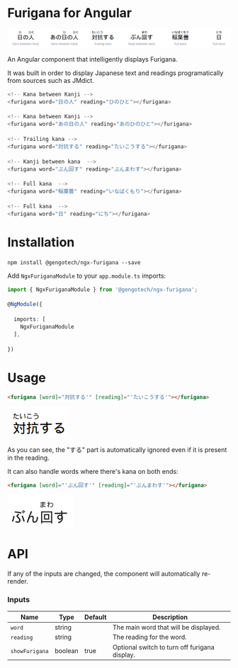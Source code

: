 # Furigana for Angular

![example](https://raw.githubusercontent.com/gengotech/ngx-furigana/master/example-0.png)

An Angular component that intelligently displays Furigana.

It was built in order to display Japanese text and readings programatically from sources such as JMdict.


```typescript
<!-- Kana between Kanji -->
<furigana word="日の人" reading="ひのひと"></furigana>

<!-- Kana between Kanji -->
<furigana word="あの日の人" reading="あのひのひと"></furigana>

<!-- Trailing kana -->
<furigana word="対抗する" reading="たいこうする"></furigana>

<!-- Kanji between kana  -->
<furigana word="ぶん回す" reading="ぶんまわす"></furigana>

<!-- Full kana  -->
<furigana word="稲葉曇" reading="いなばくもり"></furigana>

<!-- Full kana  -->
<furigana word="日" reading="にち"></furigana>

```

# Installation

`npm install @gengotech/ngx-furigana --save`

Add `NgxFuriganaModule` to your `app.module.ts` imports:

```typescript
import { NgxFuriganaModule } from '@gengotech/ngx-furigana';

@NgModule({
 
  imports: [
    NgxFuriganaModule
  ],
  
})
```

# Usage

```html
<furigana [word]="対抗する'" [reading]="'たいこうする'"></furigana>
```

![example](https://raw.githubusercontent.com/gengotech/ngx-furigana/master/example-1.png)

As you can see, the "する" part is automatically ignored even if it is present in the reading.



It can also handle words where there's kana on both ends:

```html
<furigana [word]="'ぶん回す'" [reading]="'ぶんまわす'"></furigana>
```

![example](https://raw.githubusercontent.com/gengotech/ngx-furigana/master/example-2.png)

# API

If any of the inputs are changed, the component will automatically re-render.

### Inputs
| Name                       | Type               | Default      | Description                                                                                                                                                                                                                                                                                                                           |
|----------------------------|--------------------|--------------|---------------------------------------------------------------------------------------------------------------------------------------------------------------------------------------------------------------------------------------------------------------------------------------------------------------------------------------|
| `word`                     | string             |              | The main word that will be displayed.                                                                                                                                                                                                                                                                                                 |
| `reading`                  | string             |              | The reading for the word.                                                                                                                                                                                                                                                                                                             |
| `showFurigana`             | boolean            | true         | Optional switch to turn off furigana display.                                                                                                                                                                                                                                                                                         |
